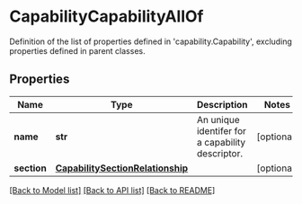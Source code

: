 # CapabilityCapabilityAllOf

Definition of the list of properties defined in 'capability.Capability', excluding properties defined in parent classes.
## Properties
Name | Type | Description | Notes
------------ | ------------- | ------------- | -------------
**name** | **str** | An unique identifer for a capability descriptor. | [optional] 
**section** | [**CapabilitySectionRelationship**](CapabilitySectionRelationship.md) |  | [optional] 

[[Back to Model list]](../README.md#documentation-for-models) [[Back to API list]](../README.md#documentation-for-api-endpoints) [[Back to README]](../README.md)


